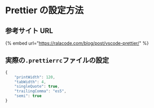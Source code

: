 # Prettier の設定方法

## 参考サイト URL

{% embed url="https://ralacode.com/blog/post/vscode-prettier/" %}

## 実際の`.prettierrc`ファイルの設定

```js
{
    "printWidth": 120,
    "tabWidth": 4,
    "singleQuote": true,
    "trailingComma": "es5",
    "semi": true
}
```

